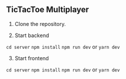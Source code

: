 ## TicTacToe Multiplayer

1. Clone the repository.

2. Start backend

`cd server`
`npm install`
`npm run dev` or `yarn dev`

3. Start frontend

`cd server`
`npm install`
`npm run dev` or `yarn dev`
